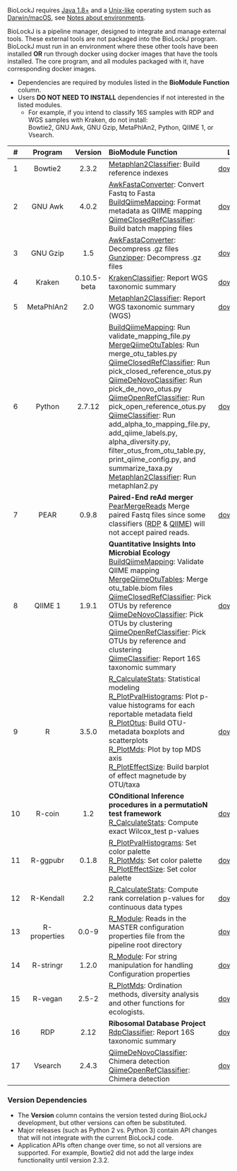 BioLockJ requires [Java 1.8+](https://www.java.com "Java Homepage") and a [Unix-like](https://en.wikipedia.org/wiki/Unix-like) operating system  such as [Darwin/macOS](https://en.wikipedia.org/wiki/Darwin_(operating_system)), see [Notes about environments](../Supported-Environments).

BioLockJ is a pipeline manager, designed to integrate and manage external tools.  These external tools are not packaged into the BioLockJ program.  BioLockJ must run in an environment where these other tools have been installed **OR** run through docker using docker images that have the tools installed.  The core program, and all modules packaged with it, have corresponding docker images.

* Dependencies are required by modules listed in the **BioModule Function** column.
* Users **DO NOT NEED TO INSTALL** dependencies if not interested in the listed modules.
  - For example, if you intend to classify 16S samples with RDP and WGS samples with Kraken, do not install:<br>
    Bowtie2, GNU Awk, GNU Gzip, MetaPhlAn2, Python, QIIME 1, or Vsearch.

| # | Program | Version | BioModule Function | Link |
| :---: | :---: | :---: | :--- | :---: |
| 1 | Bowtie2 | 2.3.2 | [Metaphlan2Classifier](../module/classifier/module.classifier.wgs#metaphlan2classifier): Build reference indexes  | [download](http://bowtie-bio.sourceforge.net/bowtie2/manual.shtml#obtaining-bowtie-2 "Bowtie2 Releases") |
| 2 | GNU Awk | 4.0.2 | [AwkFastaConverter](GENERATED/biolockj.module.seq/AwkFastaConverter.md): Convert Fastq to Fasta <br> [BuildQiimeMapping](../module/implicit/module.implicit.qiime#buildqiimemapping): Format metadata as QIIME mapping<br> [QiimeClosedRefClassifier](../module/classifier/module.classifier.r16s#qiimeclosedrefclassifier): Build batch mapping files | [download](https://www.gnu.org/software/gawk "Gawk Homepage")  |
| 3 | GNU Gzip | 1.5 | [AwkFastaConverter](GENERATED/biolockj.module.seq/AwkFastaConverter.md): Decompress .gz files <br> [Gunzipper](GENERATED/biolockj.module.seq/Gunzipper.md): Decompress .gz files | [download](https://www.gnu.org/software/gzip/ "Gzip Homepage") |
| 4 | Kraken | 0.10.5-beta | [KrakenClassifier](../module/classifier/module.classifier.wgs#krakenclassifier): Report WGS taxonomic summary | [download](https://ccb.jhu.edu/software/kraken "Kraken Homepage") |
| 5 | MetaPhlAn2 | 2.0 | [Metaphlan2Classifier](../module/classifier/module.classifier.wgs#metaphlan2classifier): Report WGS taxonomic summary (WGS) | [download](http://huttenhower.sph.harvard.edu/metaphlan2 "MetaPhlAn2 Homepage") |
| 6 | Python | 2.7.12 | [BuildQiimeMapping](../module/implicit/module.implicit.qiime#buildqiimemapping): Run validate_mapping_file.py<br> [MergeQiimeOtuTables](../module/implicit/module.implicit.qiime#MergeQiimeOtuTables): Run merge_otu_tables.py<br> [QiimeClosedRefClassifier](../module/classifier/module.classifier.r16s#qiimeclosedrefclassifier): Run pick_closed_reference_otus.py<br> [QiimeDeNovoClassifier](../module/classifier/module.classifier.r16s#qiimedenovoclassifier): Run pick_de_novo_otus.py<br> [QiimeOpenRefClassifier](../module/classifier/module.classifier.r16s#qiimeopenrefclassifier): Run pick_open_reference_otus.py<br> [QiimeClassifier](../module/implicit/module.implicit.qiime#QiimeClassifier): Run add_alpha_to_mapping_file.py, add_qiime_labels.py, alpha_diversity.py, filter_otus_from_otu_table.py, print_qiime_config.py, and summarize_taxa.py<br> [Metaphlan2Classifier](../module/classifier/module.classifier.wgs#metaphlan2classifier): Run metaphlan2.py | [download](https://www.python.org "Python Homepage") |
| 7 | PEAR | 0.9.8 | **Paired-End reAd merger**<br> [PearMergeReads](GENERATED/biolockj.module.seq/PearMergeReads.md) Merge paired Fastq files since some classifiers ([RDP](http://rdp.cme.msu.edu/classifier/classifier.jsp) & [QIIME](http://qiime.org)) will not accept paired reads. | [download](https://sco.h-its.org/exelixis/web/software/pear "PEAR Releases") |
| 8 | QIIME 1 | 1.9.1 |  **Quantitative Insights Into Microbial Ecology**<br> [BuildQiimeMapping](../module/implicit/module.implicit.qiime#buildqiimemapping): Validate QIIME mapping<br> [MergeQiimeOtuTables](../module/implicit/module.implicit.qiime#MergeQiimeOtuTables): Merge otu_table.biom files<br> [QiimeClosedRefClassifier](../module/classifier/module.classifier.r16s#qiimeclosedrefclassifier): Pick OTUs by reference<br> [QiimeDeNovoClassifier](../module/classifier/module.classifier.r16s#qiimedenovoclassifier): Pick OTUs by clustering <br> [QiimeOpenRefClassifier](../module/classifier/module.classifier.r16s#qiimeopenrefclassifier): Pick OTUs by reference and clustering<br> [QiimeClassifier](../module/implicit/module.implicit.qiime#QiimeClassifier): Report 16S taxonomic summary | [download](http://qiime.org "QIIME Homepage") |
| 9 | R | 3.5.0 | [R_CalculateStats](../module/report/module.report.r#r_calculatestats): Statistical modeling<br> [R_PlotPvalHistograms](../module/report/module.report.r#r_plotpvalhistograms): Plot p-value histograms for each reportable metadata field<br> [R_PlotOtus](../module/report/module.report.r#r_plototus): Build OTU-metadata boxplots and scatterplots<br> [R_PlotMds](../module/report/module.report.r#r_plotmds): Plot by top MDS axis <br> [R_PlotEffectSize](../module/report/module.report.r#r_ploteffectSize): Build barplot of effect magnetude by OTU/taxa | [download](https://cran.r-project.org "Comprehensive R Archive Network") |
| 10 | R-coin | 1.2 | **COnditional Inference procedures in a permutatioN test framework**<br> [R_CalculateStats](../module/report/module.report.r#r_calculatestats): Compute exact Wilcox_test  p-values | [download](https://cran.r-project.org/web/packages/coin/index.html "CRAN coin Pacakge Page") |
| 11 | R-ggpubr | 0.1.8 | [R_PlotPvalHistograms](../module/report/module.report.r#r_plotpvalhistograms): Set color palette <br> [R_PlotMds](../module/report/module.report.r#r_plotmds): Set color palette <br> [R_PlotEffectSize](../module/report/module.report.r#r_ploteffectSize): Set color palette | [download](https://cran.r-project.org/web/packages/ggpubr/index.html "CRAN ggpubr 'ggplot2' Based Publication Ready Plots") |
| 12 | R-Kendall | 2.2 | [R_CalculateStats](../module/report/module.report.r#r_calculatestats): Compute rank correlation p-values for continuous data types | [download](https://cran.r-project.org/web/packages/Kendall/index.html "CRAN Kendall Package Page") |
| 13 | R-properties | 0.0-9 | [R_Module](../module/report/module.report.r#r_module): Reads in the MASTER configuration properties file from the pipeline root directory | [download](https://cran.r-project.org/web/packages/properties/index.html "CRAN properties Package Page") |
| 14 | R-stringr | 1.2.0 | [R_Module](../module/report/module.report.r#r_module): For string manipulation for handling Configuration properties | [download](https://stringr.tidyverse.org/#installation "stringr Pacakge Page") |
| 15 | R-vegan | 2.5-2 | [R_PlotMds](../module/report/module.report.r#r_plotmds):  Ordination methods, diversity analysis and other functions for ecologists. | [download](https://cran.r-project.org/web/packages/vegan/index.html "CRAN vegan Package Page") |
| 16 | RDP | 2.12 | **Ribosomal Database Project**<br> [RdpClassifier](../module/classifier/module.classifier.r16s#RdpClassifier): Report 16S taxonomic summary  | [download](https://sourceforge.net/projects/rdp-classifier/files/rdp-classifier/rdp_classifier_2.12.zip/download "RDP Source Forge") |
| 17 | Vsearch | 2.4.3 | [QiimeDeNovoClassifier](../module/classifier/module.classifier.r16s#qiimedenovoclassifier): Chimera detection<br> [QiimeOpenRefClassifier](../module/classifier/module.classifier.r16s#qiimeopenrefclassifier): Chimera detection | [download](https://github.com/torognes/vsearch#download-and-install "Vsearch GitHub") |

### Version Dependencies
* The **Version** column contains the version tested during BioLockJ development, but other versions can often be substituted.  
* Major releases (such as Python 2 vs. Python 3) contain API changes that will not integrate with the current BioLockJ code.
* Application APIs often change over time, so not all versions are supported.  For example, Bowtie2 did not add the large index functionality until version 2.3.2. 